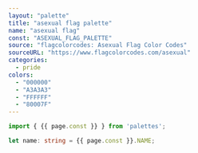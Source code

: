 ```yaml
---
layout: "palette"
title: "asexual flag palette"
name: "asexual flag"
const: "ASEXUAL_FLAG_PALETTE"
source: "flagcolorcodes: Asexual Flag Color Codes"
sourceURL: "https://www.flagcolorcodes.com/asexual"
categories:
  - pride
colors:
  - "000000"
  - "A3A3A3"
  - "FFFFFF"
  - "80007F"
---
```


<!-- Coolors Palette Widget -->
<script data-id="08264250835324647">new CoolorsPaletteWidget("08264250835324647", ["000000","a3a3a3","ffffff","80007f"],"asexual flag"); </script>

```typescript
import { {{ page.const }} } from 'palettes';

let name: string = {{ page.const }}.NAME;
```
